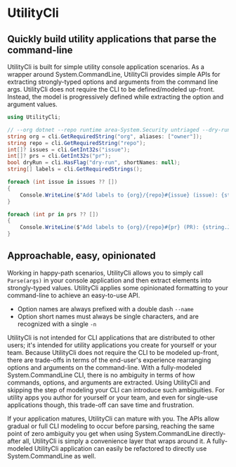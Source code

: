 # UtilityCli

## Quickly build utility applications that parse the command-line

UtilityCli is built for simple utility console application scenarios. As a wrapper around System.CommandLine, UtilityCli provides simple APIs for extracting strongly-typed options and arguments from the command line args. UtilityCli does not require the CLI to be defined/modeled up-front. Instead, the model is progressively defined while extracting the option and argument values.

```csharp
using UtilityCli;

// --org dotnet --repo runtime area-System.Security untriaged --dry-run --issue 40075 --pr 40075
string org = cli.GetRequiredString("org", aliases: ["owner"]);
string repo = cli.GetRequiredString("repo");
int[]? issues = cli.GetInt32s("issue");
int[]? prs = cli.GetInt32s("pr");
bool dryRun = cli.HasFlag("dry-run", shortNames: null);
string[] labels = cli.GetRequiredStrings();

foreach (int issue in issues ?? [])
{
    Console.WriteLine($"Add labels to {org}/{repo}#{issue} (issue): {string.Join(", ", labels)}");
}

foreach (int pr in prs ?? [])
{
    Console.WriteLine($"Add labels to {org}/{repo}#{pr} (PR): {string.Join(", ", labels)}");
}

```

## Approachable, easy, opinionated

Working in happy-path scenarios, UtilityCli allows you to simply call `Parse(args)` in your console application and then extract elements into strongly-typed values. UtilityCli applies some opinionated formatting to your command-line to achieve an easy-to-use API.

* Option names are always prefixed with a double dash `--name`
* Option short names must always be single characters, and are recognized with a single `-n`

UtilityCli is not intended for CLI applications that are distributed to other users; it's intended for utility applications you create for yourself or your team. Because UtilityCli does not require the CLI to be modeled up-front, there are trade-offs in terms of the end-user's experience rearranging options and arguments on the command-line. With a fully-modeled System.CommandLine CLI, there is no ambiguity in terms of how commands, options, and arguments are extracted. Using UtilityCli and skipping the step of modeling your CLI can introduce such ambiguities. For utility apps you author for yourself or your team, and even for single-use applications though, this trade-off can save time and frustration.

If your application matures, UtilityCli can mature with you. The APIs allow gradual or full CLI modeling to occur before parsing, reaching the same point of zero ambiguity you get when using System.CommandLine directly-after all, UtilityCli is simply a convenience layer that wraps around it. A fully-modeled UtilityCli application can easily be refactored to directly use System.CommandLine as well.

